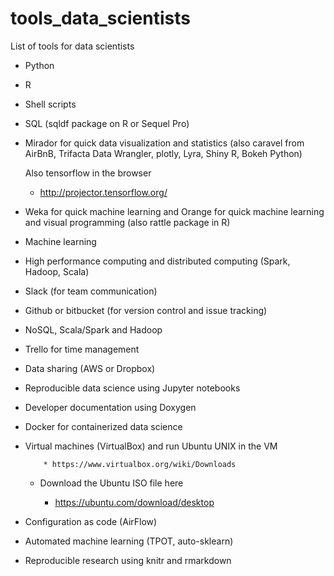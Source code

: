 # tools_data_scientists
List of tools for data scientists



* Python

* R

* Shell scripts

* SQL (sqldf package on R or Sequel Pro)

* Mirador for quick data visualization and statistics (also caravel from AirBnB, Trifacta Data Wrangler, plotly, Lyra, Shiny R, Bokeh Python)

     Also tensorflow in the browser
     
     * http://projector.tensorflow.org/

* Weka for quick machine learning and Orange for quick machine learning and visual programming (also rattle package in R)

* Machine learning

* High performance computing and distributed computing (Spark, Hadoop, Scala)

* Slack (for team communication)

* Github or bitbucket (for version control and issue tracking)

* NoSQL, Scala/Spark and Hadoop

* Trello for time management

* Data sharing (AWS or Dropbox)

* Reproducible data science using Jupyter notebooks

* Developer documentation using Doxygen

* Docker for containerized data science

* Virtual machines (VirtualBox) and run Ubuntu UNIX in the VM

          * https://www.virtualbox.org/wiki/Downloads

     * Download the Ubuntu ISO file here
     
          * https://ubuntu.com/download/desktop

* Configuration as code (AirFlow)

* Automated machine learning (TPOT, auto-sklearn)

* Reproducible research using knitr and rmarkdown

